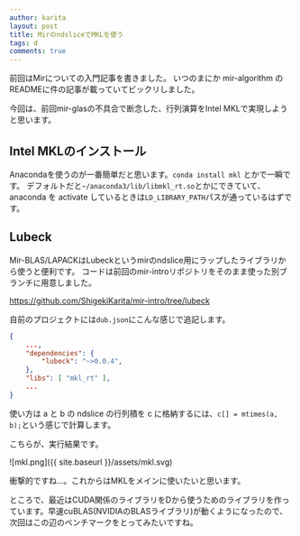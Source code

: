 ```yaml
---
author: karita
layout: post
title: MirのndsliceでMKLを使う
tags: d
comments: true
---
```


前回はMirについての入門記事を書きました。
いつのまにか mir-algorithm のREADMEに件の記事が載っていてビックリしました。

今回は、前回mir-glasの不具合で断念した、行列演算をIntel MKLで実現しようと思います。


## Intel MKLのインストール

Anacondaを使うのが一番簡単だと思います。`conda install mkl` とかで一瞬です。
デフォルトだと`~/anaconda3/lib/libmkl_rt.so`とかにできていて、anaconda を activate しているときは`LD_LIBRARY_PATH`パスが通っているはずです。

## Lubeck

Mir-BLAS/LAPACKはLubeckというmirのndslice用にラップしたライブラリから使うと便利です。
コードは前回のmir-introリポジトリをそのまま使った別ブランチに用意しました。

https://github.com/ShigekiKarita/mir-intro/tree/lubeck

自前のプロジェクトには`dub.json`にこんな感じで追記します。

``` json
{
    ...,
    "dependencies": {
        "lubeck": "~>0.0.4",
    },
    "libs": [ "mkl_rt" ],
    ...
}
```

使い方は a と b の ndslice の行列積を c に格納するには、`c[] = mtimes(a, b);`という感じで計算します。

こちらが、実行結果です。

![mkl.png]({{ site.baseurl }}/assets/mkl.svg)

衝撃的ですね...。これからはMKLをメインに使いたいと思います。

ところで、最近はCUDA関係のライブラリをDから使うためのライブラリを作っています。早速cuBLAS(NVIDIAのBLASライブラリ)が動くようになったので、次回はこの辺のベンチマークをとってみたいですね。


